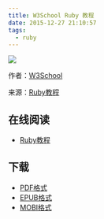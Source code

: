 ```yaml
---
title: W3School Ruby 教程
date: 2015-12-27 21:10:57
tags:
  - ruby
---
```


![](https://ek8whxe.cloudimg.io/s/width/226/https://www.gitbook.com/cover/book/wizardforcel/w3school-ruby.jpg?build=1450097644726&v=12.0.2)

作者：[W3School](http://www.w3cschool.cc)

来源：[Ruby教程](http://www.w3cschool.cc/ruby/ruby-tutorial.html)

<!--more-->

## 在线阅读 ##

* [Ruby教程](https://www.gitbook.com/book/wizardforcel/w3school-ruby/details)

## 下载 ##

* [PDF格式](https://www.gitbook.com/download/pdf/book/wizardforcel/w3school-ruby)
* [EPUB格式](https://www.gitbook.com/download/epub/book/wizardforcel/w3school-ruby)
* [MOBI格式](https://www.gitbook.com/download/mobi/book/wizardforcel/w3school-ruby)